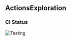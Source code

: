 
## ActionsExploration

### CI Status

![Testing](https://github.com/cs220s25/dayoub_cicd/actions/workflows/run_tests.yml/badge.svg)


